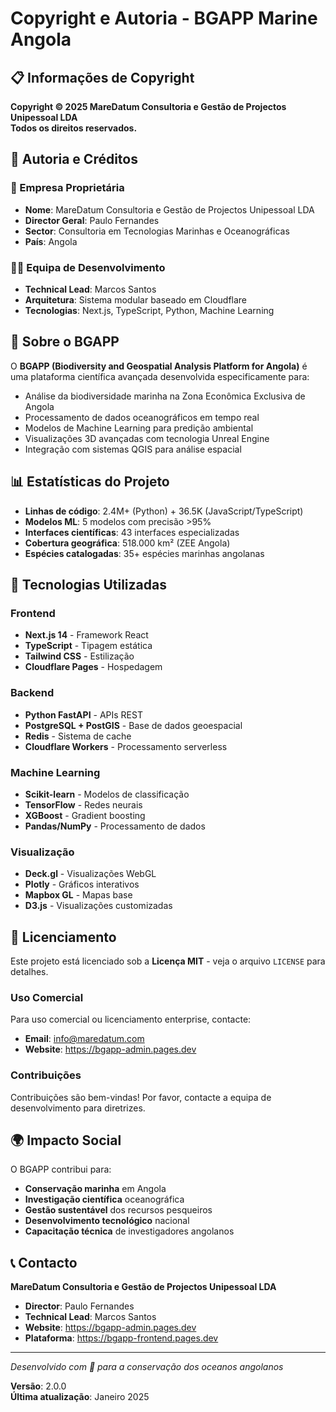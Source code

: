 # Copyright e Autoria - BGAPP Marine Angola

## 📋 Informações de Copyright

**Copyright © 2025 MareDatum Consultoria e Gestão de Projectos Unipessoal LDA**  
**Todos os direitos reservados.**

## 👥 Autoria e Créditos

### 🏢 Empresa Proprietária
- **Nome**: MareDatum Consultoria e Gestão de Projectos Unipessoal LDA
- **Director Geral**: Paulo Fernandes
- **Sector**: Consultoria em Tecnologias Marinhas e Oceanográficas
- **País**: Angola

### 👨‍💻 Equipa de Desenvolvimento
- **Technical Lead**: Marcos Santos
- **Arquitetura**: Sistema modular baseado em Cloudflare
- **Tecnologias**: Next.js, TypeScript, Python, Machine Learning

## 🌊 Sobre o BGAPP

O **BGAPP (Biodiversity and Geospatial Analysis Platform for Angola)** é uma plataforma científica avançada desenvolvida especificamente para:

- Análise da biodiversidade marinha na Zona Econômica Exclusiva de Angola
- Processamento de dados oceanográficos em tempo real
- Modelos de Machine Learning para predição ambiental
- Visualizações 3D avançadas com tecnologia Unreal Engine
- Integração com sistemas QGIS para análise espacial

## 📊 Estatísticas do Projeto

- **Linhas de código**: 2.4M+ (Python) + 36.5K (JavaScript/TypeScript)
- **Modelos ML**: 5 modelos com precisão >95%
- **Interfaces científicas**: 43 interfaces especializadas
- **Cobertura geográfica**: 518.000 km² (ZEE Angola)
- **Espécies catalogadas**: 35+ espécies marinhas angolanas

## 🚀 Tecnologias Utilizadas

### Frontend
- **Next.js 14** - Framework React
- **TypeScript** - Tipagem estática
- **Tailwind CSS** - Estilização
- **Cloudflare Pages** - Hospedagem

### Backend
- **Python FastAPI** - APIs REST
- **PostgreSQL + PostGIS** - Base de dados geoespacial
- **Redis** - Sistema de cache
- **Cloudflare Workers** - Processamento serverless

### Machine Learning
- **Scikit-learn** - Modelos de classificação
- **TensorFlow** - Redes neurais
- **XGBoost** - Gradient boosting
- **Pandas/NumPy** - Processamento de dados

### Visualização
- **Deck.gl** - Visualizações WebGL
- **Plotly** - Gráficos interativos
- **Mapbox GL** - Mapas base
- **D3.js** - Visualizações customizadas

## 🔐 Licenciamento

Este projeto está licenciado sob a **Licença MIT** - veja o arquivo `LICENSE` para detalhes.

### Uso Comercial
Para uso comercial ou licenciamento enterprise, contacte:
- **Email**: info@maredatum.com
- **Website**: https://bgapp-admin.pages.dev

### Contribuições
Contribuições são bem-vindas! Por favor, contacte a equipa de desenvolvimento para diretrizes.

## 🌍 Impacto Social

O BGAPP contribui para:
- **Conservação marinha** em Angola
- **Investigação científica** oceanográfica
- **Gestão sustentável** dos recursos pesqueiros
- **Desenvolvimento tecnológico** nacional
- **Capacitação técnica** de investigadores angolanos

## 📞 Contacto

**MareDatum Consultoria e Gestão de Projectos Unipessoal LDA**
- **Director**: Paulo Fernandes
- **Technical Lead**: Marcos Santos
- **Website**: https://bgapp-admin.pages.dev
- **Plataforma**: https://bgapp-frontend.pages.dev

---

*Desenvolvido com 💙 para a conservação dos oceanos angolanos*

**Versão**: 2.0.0  
**Última atualização**: Janeiro 2025
